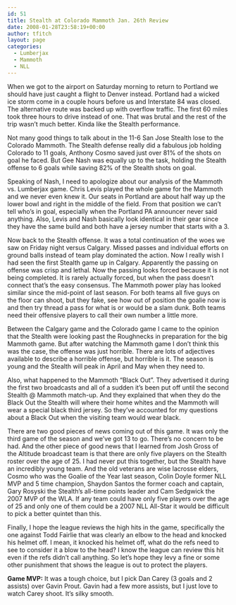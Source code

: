 ```yaml
---
id: 51
title: Stealth at Colorado Mammoth Jan. 26th Review
date: 2008-01-28T23:58:19+00:00
author: tfitch
layout: page
categories:
  - Lumberjax
  - Mammoth
  - NLL
---
```

When we got to the airport on Saturday morning to return to Portland we should have just caught a flight to Denver instead. Portland had a wicked ice storm come in a couple hours before us and Interstate 84 was closed. The alternative route was backed up with overflow traffic. The first 60 miles took three hours to drive instead of one. That was brutal and the rest of the trip wasn&#8217;t much better. Kinda like the Stealth performance.

Not many good things to talk about in the 11-6 San Jose Stealth lose to the Colorado Mammoth. The Stealth defense really did a fabulous job holding Colorado to 11 goals, Anthony Cosmo saved just over 81% of the shots on goal he faced. But Gee Nash was equally up to the task, holding the Stealth offense to 6 goals while saving 82% of the Stealth shots on goal.

Speaking of Nash, I need to apologize about our analysis of the Mammoth vs. Lumberjax game. Chris Levis played the whole game for the Mammoth and we never even knew it. Our seats in Portland are about half way up the lower bowl and right in the middle of the field. From that position we can&#8217;t tell who&#8217;s in goal, especially when the Portland PA announcer never said anything. Also, Levis and Nash basically look identical in their gear since they have the same build and both have a jersey number that starts with a 3.

Now back to the Stealth offense. It was a total continuation of the woes we saw on Friday night versus Calgary. Missed passes and individual efforts on ground balls instead of team play dominated the action. Now I really wish I had seen the first Stealth game up in Calgary. Apparently the passing on offense was crisp and lethal. Now the passing looks forced because it is not being completed. It is rarely actually forced, but when the pass doesn&#8217;t connect that&#8217;s the easy consensus. The Mammoth power play has looked similar since the mid-point of last season. For both teams all five guys on the floor can shoot, but they fake, see how out of position the goalie now is and then try thread a pass for what is or would be a slam dunk. Both teams need their offensive players to call their own number a little more.

Between the Calgary game and the Colorado game I came to the opinion that the Stealth were looking past the Roughnecks in preparation for the big Mammoth game. But after watching the Mammoth game I don&#8217;t think this was the case, the offense was just horrible. There are lots of adjectives available to describe a horrible offense, but horrible is it. The season is young and the Stealth will peak in April and May when they need to.

Also, what happened to the Mammoth &#8220;Black Out&#8221;. They advertised it during the first two broadcasts and all of a sudden it&#8217;s been put off until the second Stealth @ Mammoth match-up. And they explained that when they do the Black Out the Stealth will where their home whites and the Mammoth will wear a special black third jersey. So they&#8217;ve accounted for my questions about a Black Out when the visiting team would wear black.

There are two good pieces of news coming out of this game. It was only the third game of the season and we&#8217;ve got 13 to go. There&#8217;s no concern to be had. And the other piece of good news that I learned from Josh Gross of the Altitude broadcast team is that there are only five players on the Stealth roster over the age of 25. I had never put this together, but the Stealth have an incredibly young team. And the old veterans are wise lacrosse elders, Cosmo who was the Goalie of the Year last season, Colin Doyle former NLL MVP and 5 time champion, Shaydon Santos the former coach and captain, Gary Rosyski the Stealth&#8217;s all-time points leader and Cam Sedgwick the 2007 MVP of the WLA. If any team could have only five players over the age of 25 and only one of them could be a 2007 NLL All-Star it would be difficult to pick a better quintet than this.

Finally, I hope the league reviews the high hits in the game, specifically the one against Todd Fairlie that was clearly an elbow to the head and knocked his helmet off. I mean, it knocked his helmet off, what do the refs need to see to consider it a blow to the head? I know the league can review this hit even if the refs didn&#8217;t call anything. So let&#8217;s hope they levy a fine or some other punishment that shows the league is out to protect the players.

**Game MVP:** It was a tough choice, but I pick Dan Carey (3 goals and 2 assists) over Gavin Prout. Gavin had a few more assists, but I just love to watch Carey shoot. It&#8217;s silky smooth.
